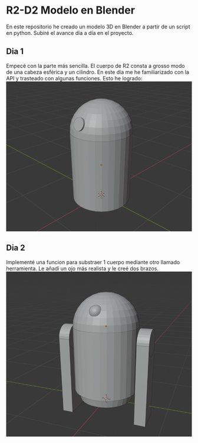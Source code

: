 # R2-D2 Modelo en Blender
En este repositorio he creado un modelo 3D en Blender a partir de un script en python.
Subiré el avance día a día en el proyecto.

## Dia 1
Empecé con la parte más sencilla. El cuerpo de R2 consta a grosso modo de una cabeza esférica y un cilindro. 
En este día me he familiarizado con la API y trasteado con algunas funciones.
Esto he logrado:
![dia1](/dia1.PNG)

## Dia 2
Implementé una funcion para substraer 1 cuerpo mediante otro llamado herramienta.
Le añadí un ojo más realista y le creé dos brazos.
![dia2](/dia2.PNG)

